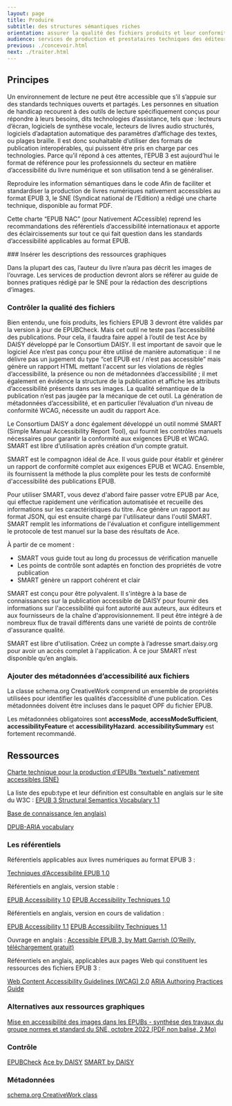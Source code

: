 ```yaml
---
layout: page
title: Produire
subtitle: des structures sémantiques riches
orientation: assurer la qualité des fichiers produits et leur conformité avec les exigences de la directive européenne.
audience: services de production et prestataires techniques des éditeurs
previous: ./concevoir.html
next: ./traiter.html
---
```


<div markdown="1">

<h2>Principes</h2>

Un environnement de lecture ne peut être accessible que s’il s’appuie sur des standards techniques ouverts et partagés. Les personnes en situation de handicap recourent à des outils de lecture spécifiquement conçus pour répondre à leurs besoins, dits technologies d’assistance, tels que : lecteurs d’écran, logiciels de synthèse vocale, lecteurs de livres audio structurés, logiciels d’adaptation automatique des paramètres d’affichage des textes, ou plages braille. Il est donc souhaitable d’utiliser des formats de publication interopérables, qui puissent être pris en charge par ces technologies. Parce qu’il répond à ces attentes, l’EPUB 3 est aujourd’hui le format de référence pour les professionnels du secteur en matière d’accessibilité du livre numérique et son utilisation tend à se généraliser.

Reproduire les information sémantiques dans le code
Afin de faciliter et standardiser la production de livres numériques nativement accessibles au format EPUB 3, le SNE (Syndicat national de l’Edition) a rédigé une charte technique, disponible au format PDF.

Cette charte “EPUB NAC” (pour Nativement ACcessible) reprend les recommandations des référentiels d’accessibilité internationaux et apporte des éclaircissements sur tout ce qui fait question dans les standards d’accessibilité applicables au format EPUB.

### Insérer les descriptions des ressources graphiques

Dans la plupart des cas, l’auteur du livre n’aura pas décrit les images de l’ouvrage. Les services de production devront alors se référer au guide de bonnes pratiques rédigé par le SNE pour la rédaction des descriptions d’images.

### Contrôler la qualité des fichiers

Bien entendu, une fois produits, les fichiers EPUB 3 devront être validés par la version à jour de EPUBCheck. Mais cet outil ne teste pas l’accessibilité des publications. Pour cela, il faudra faire appel à l’outil de test Ace by DAISY développé par le Consortium DAISY. Il est important de savoir que le logiciel Ace n’est pas conçu pour être utilisé de manière automatique : il ne délivre pas un jugement du type “cet EPUB est / n’est pas accessible” mais génère un rapport HTML mettant l'accent sur les violations de règles d’accessibilité, la présence ou non de métadonnées d’accessibilité ; il met également en évidence la structure de la publication et affiche les attributs d’accessibilité présents dans ses images. La qualité sémantique de la publication n’est pas jaugée par la mécanique de cet outil. La génération de métadonnées d’accessibilité, et en particulier l’évaluation d’un niveau de conformité WCAG, nécessite un audit du rapport Ace.

Le Consortium DAISY a donc également développé un outil nommé SMART (Simple Manual Accessibility Report Tool), qui fournit les contrôles manuels nécessaires pour garantir la conformité aux exigences EPUB et WCAG. SMART est libre d’utilisation après création d’un compte gratuit.

SMART est le compagnon idéal de Ace. Il vous guide pour établir et générer un rapport de conformité complet aux exigences EPUB et WCAG. Ensemble, ils fournissent la méthode la plus complète pour les tests de conformité d'accessibilité des publications EPUB.

Pour utiliser SMART, vous devez d'abord faire passer votre EPUB par Ace, qui effectue rapidement une vérification automatisée et recueille des informations sur les caractéristiques du titre. Ace génère un rapport au format JSON, qui est ensuite chargé par l'utilisateur dans l'outil SMART. SMART remplit les informations de l'évaluation et configure intelligemment le protocole de test manuel sur la base des résultats de Ace.

À partir de ce moment :

-   SMART vous guide tout au long du processus de vérification manuelle
-   Les points de contrôle sont adaptés en fonction des propriétés de votre publication
-   SMART génère un rapport cohérent et clair

SMART est conçu pour être polyvalent. Il s'intègre à la base de connaissances sur la publication accessible de DAISY pour fournir des informations sur l'accessibilité qui font autorité aux auteurs, aux éditeurs et aux fournisseurs de la chaîne d'approvisionnement. Il peut être intégré à de nombreux flux de travail différents dans une variété de points de contrôle d'assurance qualité.

SMART est libre d'utilisation. Créez un compte à l’adresse smart.daisy.org pour avoir un accès complet à l'application. À ce jour SMART n’est disponible qu’en anglais.

### Ajouter des métadonnées d’accessibilité aux fichiers

La classe schema.org CreativeWork comprend un ensemble de propriétés utilisées pour identifier les qualités d’accessiblité d'une publication. Ces métadonnées doivent être incluses dans le paquet OPF du fichier EPUB.

Les métadonnées obligatoires sont **accessMode**, **accessModeSufficient**, **accessibilityFeature** et **accessibilityHazard**. **accessibilitySummary** est fortement recommandé.

</div>

<aside markdown="1">

<h2>Ressources</h2>

<a href="https://www.sne.fr/app/uploads/2020/12/ePubAccessibleCharteSNE_v1.0-au-08-12-2020.pdf" class="link color_orange">Charte technique pour la production d’EPUBs “textuels” nativement accessibles (SNE)</a>

La liste des epub:type et leur définition est consultable en anglais sur le site du W3C :
<a href="https://www.w3.org/TR/epub-ssv/" class="link color_orange">EPUB 3 Structural Semantics Vocabulary 1.1</a>

<a href="http://kb.daisy.org/" class="link color_orange">Base de connaissance (en anglais)</a>

<a href="https://www.w3.org/TR/dpub-aria/" class="link color_orange">DPUB-ARIA vocabulary</a>

### Les référentiels

Référentiels applicables aux livres numériques au format EPUB 3 :

<a href="http://www.edrlab.org/public/sne/TAE_HTML_V3/Techniques_d_Accessibilite_EPUB%201.0.html" class="link color_orange">Techniques d’Accessibilité EPUB 1.0</a>

Référentiels en anglais, version stable :

<a href="https://www.w3.org/Submission/epub-a11y/" class="link color_orange">EPUB Accessibility 1.0</a>
<a href="https://idpf.org/epub/a11y/techniques/" class="link color_orange">EPUB Accessibility Techniques 1.0</a>

Référentiels en anglais, version en cours de validation :

<a href="https://www.w3.org/TR/epub-a11y-11/" class="link color_orange">EPUB Accessibility 1.1</a>
<a href="https://www.w3.org/TR/epub-a11y-tech-11/" class="link color_orange">EPUB Accessibility Techniques 1.1</a>

Ouvrage en anglais :
<a href="https://www.oreilly.com/library/view/accessible-epub-3/9781449329297/" class="link color_orange">Accessible EPUB 3, by Matt Garrish (O’Reilly, téléchargement gratuit)</a>

Référentiels en anglais, applicables aux pages Web qui constituent les ressources des fichiers EPUB 3 :

<a href="https://www.w3.org/TR/WCAG20/" class="link color_orange">Web Content Accessibility Guidelines (WCAG) 2.0</a>
<a href="https://www.w3.org/WAI/ARIA/apg/" class="link color_orange">ARIA Authoring Practices Guide</a>

### Alternatives aux ressources graphiques

<a href="https://www.sne.fr/app/uploads/2022/10/SNE-Normes-et-stanrdards-Textes-alternatifs-image-Document-de-synthese-.._vdef2.pdf" class="link color_orange">Mise en accessibilité des images dans les EPUBs - synthése des travaux du groupe normes et standard du SNE, octobre 2022 (PDF non balisé, 2 Mo)</a>

### Contrôle

<a href="https://github.com/w3c/epubcheck/releases" class="link color_orange">EPUBCheck</a>
<a href="https://daisy.org/activities/software/ace/" class="link color_orange">Ace by DAISY</a>
<a href="https://daisy.org/activities/services/smart/" class="link color_orange">SMART by DAISY</a>

### Métadonnées

<a href="http://www.schema.org/CreativeWork" class="link color_orange">schema.org CreativeWork class</a>

</aside>
